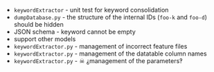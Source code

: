 - `keywordExtractor` - unit test for keyword consolidation
- `dumpDatabase.py` - the structure of the internal IDs (`foo-k` and `foo-d`) should be hidden
- JSON schema - keyword cannot be empty
- support other models
- `keywordExtractor.py` - management of incorrect feature files
- `keywordExtractor.py` - management of the datatable column names
- `keywordExtractor.py` - ☠ ⸘management of the parameters‽
